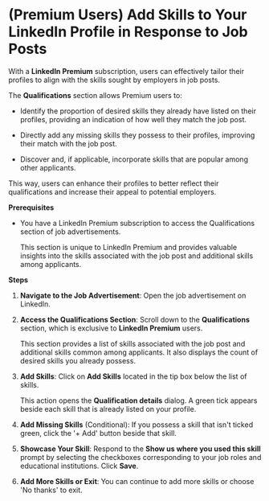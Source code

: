 # (Premium Users) Add Skills to Your LinkedIn Profile in Response to Job Posts

With a **LinkedIn Premium** subscription, users can effectively tailor their profiles to align with the skills sought by employers in job posts. 

The **Qualifications** section allows Premium users to:

* Identify the proportion of desired skills they already have listed on their profiles, providing an indication of how well they match the job post.

* Directly add any missing skills they possess to their profiles, improving their match with the job post.

* Discover and, if applicable, incorporate skills that are popular among other applicants.

This way, users can enhance their profiles to better reflect their qualifications and increase their appeal to potential employers.
  
**Prerequisites**

*  You have a LinkedIn Premium subscription to access the Qualifications section of job advertisements. 

   This section is unique to LinkedIn Premium and provides valuable insights into the skills associated with the job post and additional skills among applicants.


**Steps**

1. **Navigate to the Job Advertisement**: Open the job advertisement on LinkedIn.

1. **Access the Qualifications Section**: Scroll down to the **Qualifications** section, which is exclusive to **LinkedIn Premium** users.

   This section provides a list of skills associated with the job post and additional skills common among applicants. It also displays the count of desired skills you already possess.

1. **Add Skills**: Click on **Add Skills** located in the tip box below the list of skills.

   This action opens the **Qualification details** dialog. A green tick appears beside each skill that is already listed on your profile.

1. **Add Missing Skills** (Conditional): If you possess a skill that isn't ticked green, click the '+ Add' button beside that skill.

1. **Showcase Your Skill**: Respond to the **Show us where you used this skill** prompt by selecting the checkboxes corresponding to your job roles and educational institutions. Click **Save**.

1. **Add More Skills or Exit**: You can continue to add more skills or choose 'No thanks' to exit.


